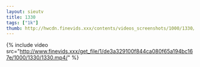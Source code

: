 ```yaml
--- 
layout: sieutv
title: 1330
tags: ["1k"]
thumb: http://hwcdn.finevids.xxx/contents/videos_screenshots/1000/1330/preview.mp4.jpg
---
```

{% include video src="http://www.finevids.xxx/get_file/1/de3a329100f844ca080f65a194bc167e/1000/1330/1330.mp4/" %} 
